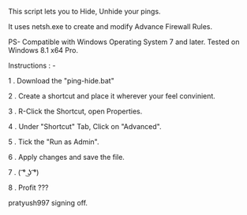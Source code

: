 This script lets you to Hide, Unhide your pings.

It uses netsh.exe to create and modify Advance Firewall Rules.

PS- Compatible with Windows Operating System 7 and later.
Tested on Windows 8.1 x64 Pro.

Instructions : -

1 . Download the "ping-hide.bat"

2 . Create a shortcut and place it wherever your feel convinient.

3 . R-Click the Shortcut, open Properties.

4 . Under "Shortcut" Tab, Click on "Advanced".

5 . Tick the "Run as Admin".

6 . Apply changes and save the file.

7 .  ( ͡° ͜ʖ ͡°)

8 . Profit ??? 

pratyush997 signing off.

